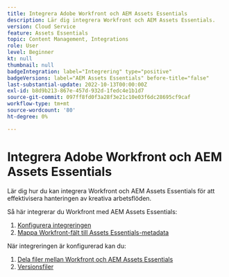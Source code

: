 ```yaml
---
title: Integrera Adobe Workfront och AEM Assets Essentials
description: Lär dig integrera Workfront och AEM Assets Essentials.
version: Cloud Service
feature: Assets Essentials
topic: Content Management, Integrations
role: User
level: Beginner
kt: null
thumbnail: null
badgeIntegration: label="Integrering" type="positive"
badgeVersions: label="AEM Assets Essentials" before-title="false"
last-substantial-update: 2022-10-13T00:00:00Z
exl-id: b8d9b213-867e-457d-932d-1fedc4e1b1d7
source-git-commit: 097ff8fd0f3a28f3e21c10e03f6dc28695cf9caf
workflow-type: tm+mt
source-wordcount: '80'
ht-degree: 0%

---
```


# Integrera Adobe Workfront och AEM Assets Essentials

Lär dig hur du kan integrera Workfront och AEM Assets Essentials för att effektivisera hanteringen av kreativa arbetsflöden.

Så här integrerar du Workfront med AEM Assets Essentials:

1. [Konfigurera integreringen](./configure.md)
1. [Mappa Workfront-fält till Assets Essentials-metadata](./map-metadata.md)

När integreringen är konfigurerad kan du:

1. [Dela filer mellan Workfront och AEM Assets Essentials](./link-send.md)
1. [Versionsfiler](./versions.md)

